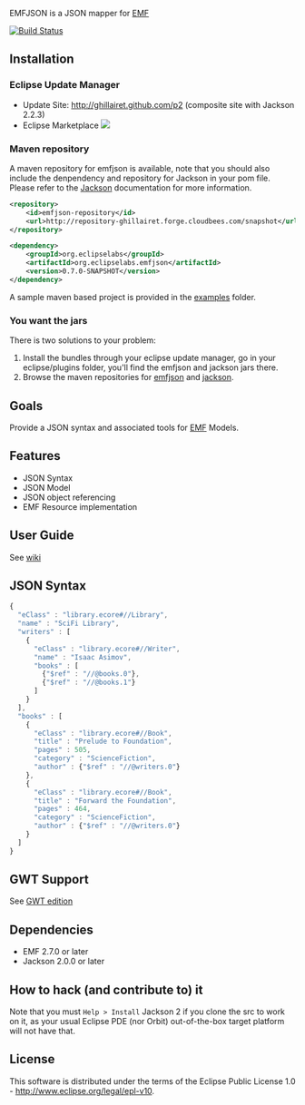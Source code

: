 EMFJSON is a JSON mapper for [EMF](http://www.eclipse.org/emf)

[![Build Status](https://secure.travis-ci.org/ghillairet/emfjson.png)](http://travis-ci.org/ghillairet/emfjson)

## Installation

### Eclipse Update Manager

- Update Site: http://ghillairet.github.com/p2 (composite site with Jackson 2.2.3)
- Eclipse Marketplace <a href='http://marketplace.eclipse.org/marketplace-client-intro?mpc_install=188636' title='Drag and drop into a running Eclipse Indigo workspace to install EMFJs'><img src='http://marketplace.eclipse.org/misc/installbutton.png'/></a>


### Maven repository

A maven repository for emfjson is available, note that you should also include the denpendency and repository for Jackson in
your pom file. Please refer to the [Jackson](https://github.com/FasterXML/jackson-core) documentation for more information.

```xml
<repository>
	<id>emfjson-repository</id>
	<url>http://repository-ghillairet.forge.cloudbees.com/snapshot</url>
</repository>

<dependency>
	<groupId>org.eclipselabs</groupId>
	<artifactId>org.eclipselabs.emfjson</artifactId>
	<version>0.7.0-SNAPSHOT</version>
</dependency>
```

A sample maven based project is provided in the [examples](https://github.com/ghillairet/emfjson/tree/master/examples/maven-example) folder.

### You want the jars

There is two solutions to your problem:

1. Install the bundles through your eclipse update manager, go in your eclipse/plugins folder, you'll find the emfjson and jackson jars there.
2. Browse the maven repositories for [emfjson](http://repository-ghillairet.forge.cloudbees.com/snapshot/org/eclipselabs/org.eclipselabs.emfjson/) and [jackson](http://repo1.maven.org/maven2/com/fasterxml/jackson/core/jackson-core/).


## Goals
Provide a JSON syntax and associated tools for [EMF](http://www.eclipse.org/emf) Models.

## Features
 - JSON Syntax
 - JSON Model
 - JSON object referencing
 - EMF Resource implementation

## User Guide

See [wiki](https://github.com/ghillairet/emfjson/wiki/Home)

## JSON Syntax

```javascript
{
  "eClass" : "library.ecore#//Library",
  "name" : "SciFi Library",
  "writers" : [
    {
      "eClass" : "library.ecore#//Writer",
      "name" : "Isaac Asimov",
      "books" : [
        {"$ref" : "//@books.0"},
        {"$ref" : "//@books.1"}
      ]
    }
  ],
  "books" : [
    {
      "eClass" : "library.ecore#//Book",
      "title" : "Prelude to Foundation",
      "pages" : 505,
      "category" : "ScienceFiction",
      "author" : {"$ref" : "//@writers.0"}
    },
    {
      "eClass" : "library.ecore#//Book",
      "title" : "Forward the Foundation",
      "pages" : 464,
      "category" : "ScienceFiction",
      "author" : {"$ref" : "//@writers.0"}
    }
  ]
}
```

## GWT Support

See [GWT edition](https://github.com/ghillairet/emfjson-gwt)

## Dependencies

* EMF 2.7.0 or later
* Jackson 2.0.0 or later

## How to hack (and contribute to) it

Note that you must `Help > Install` Jackson 2 if you clone the src to work on it, as your usual Eclipse PDE (nor Orbit) out-of-the-box target platform will not have that.

## License
This software is distributed under the terms of the Eclipse Public License 1.0 - http://www.eclipse.org/legal/epl-v10.

